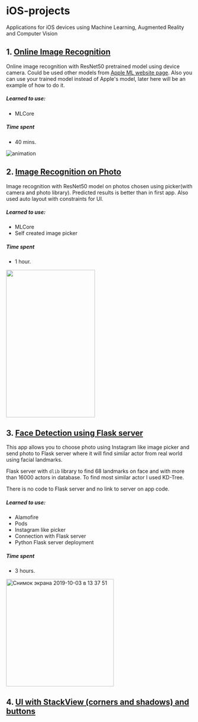 # iOS-projects
 Applications for iOS devices using Machine Learning, Augmented Reality and Computer Vision

## 1. [Online Image Recognition](https://github.com/MrCrambo/iOS-projects/tree/master/Image%20Recognition%20in%20Video)

Online image recognition with ResNet50 pretrained model using device camera. Could be used other models from [Apple ML website page](https://developer.apple.com/machine-learning/models/). Also you can use your trained model instead of Apple's model, later here will be an example of how to do it.

##### Learned to use: 
- MLCore

##### Time spent
- 40 mins.

![animation](https://user-images.githubusercontent.com/14878297/65996637-762be800-e4a0-11e9-81f2-113e99d056d4.gif)

## 2. [Image Recognition on Photo](https://github.com/MrCrambo/iOS-projects/tree/master/Image%20Recognition%20App)

Image recognition with ResNet50 model on photos chosen using picker(with camera and photo library). Predicted results is better than in first app. Also used auto layout with constraints for UI.

##### Learned to use: 
- MLCore
- Self created image picker

##### Time spent
- 1 hour.

<img src="https://user-images.githubusercontent.com/14878297/65996738-af645800-e4a0-11e9-8ac1-d5de83deedd7.jpeg" width="240" height="400" />

## 3. [Face Detection using Flask server](https://github.com/MrCrambo/iOS-projects/tree/master/FaceDetecting)

This app allows you to choose photo using Instagram like image picker and send photo to Flask server where it will find similar actor from real world using facial landmarks.

Flask server with `dlib` library to find 68 landmarks on face and with more than 16000 actors in database. To find most similar actor I used KD-Tree. 

There is no code to Flask server and no link to server on app code.

##### Learned to use: 
- Alamofire
- Pods
- Instagram like picker
- Connection with Flask server
- Python Flask server deployment

##### Time spent
- 3 hours.

<img width="291" alt="Снимок экрана 2019-10-03 в 13 37 51" src="https://user-images.githubusercontent.com/14878297/66120365-5f41de80-e5e3-11e9-9dcd-74ec060894ec.png">

## 4. [UI with StackView (corners and shadows) and buttons](https://github.com/MrCrambo/iOS-projects/tree/master/CardViewUI)

